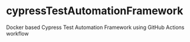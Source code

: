 # cypressTestAutomationFramework
Docker based Cypress Test Automation Framework using GitHub Actions workflow
